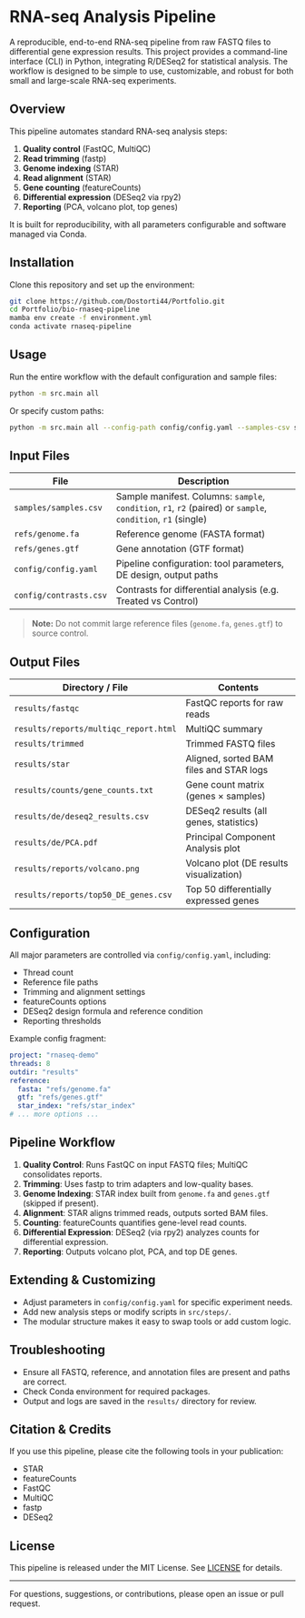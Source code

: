 # RNA-seq Analysis Pipeline

A reproducible, end-to-end RNA-seq pipeline from raw FASTQ files to differential gene expression results. This project provides a command-line interface (CLI) in Python, integrating R/DESeq2 for statistical analysis. The workflow is designed to be simple to use, customizable, and robust for both small and large-scale RNA-seq experiments.

## Overview

This pipeline automates standard RNA-seq analysis steps:

1. **Quality control** (FastQC, MultiQC)
2. **Read trimming** (fastp)
3. **Genome indexing** (STAR)
4. **Read alignment** (STAR)
5. **Gene counting** (featureCounts)
6. **Differential expression** (DESeq2 via rpy2)
7. **Reporting** (PCA, volcano plot, top genes)

It is built for reproducibility, with all parameters configurable and software managed via Conda.

## Installation

Clone this repository and set up the environment:

```bash
git clone https://github.com/Dostorti44/Portfolio.git
cd Portfolio/bio-rnaseq-pipeline
mamba env create -f environment.yml
conda activate rnaseq-pipeline
```

## Usage

Run the entire workflow with the default configuration and sample files:

```bash
python -m src.main all
```

Or specify custom paths:

```bash
python -m src.main all --config-path config/config.yaml --samples-csv samples/samples.csv
```

## Input Files

| File                           | Description                                                                                           |
|---------------------------------|-------------------------------------------------------------------------------------------------------|
| `samples/samples.csv`           | Sample manifest. Columns: `sample`, `condition`, `r1`, `r2` (paired) or `sample`, `condition`, `r1` (single) |
| `refs/genome.fa`                | Reference genome (FASTA format)                                                                       |
| `refs/genes.gtf`                | Gene annotation (GTF format)                                                                          |
| `config/config.yaml`            | Pipeline configuration: tool parameters, DE design, output paths                                      |
| `config/contrasts.csv`          | Contrasts for differential analysis (e.g. Treated vs Control)                                         |

> **Note:** Do not commit large reference files (`genome.fa`, `genes.gtf`) to source control.

## Output Files

| Directory / File                       | Contents                                                               |
|-----------------------------------------|------------------------------------------------------------------------|
| `results/fastqc`                       | FastQC reports for raw reads                                           |
| `results/reports/multiqc_report.html`   | MultiQC summary                                                        |
| `results/trimmed`                      | Trimmed FASTQ files                                                    |
| `results/star`                         | Aligned, sorted BAM files and STAR logs                                |
| `results/counts/gene_counts.txt`        | Gene count matrix (genes × samples)                                    |
| `results/de/deseq2_results.csv`         | DESeq2 results (all genes, statistics)                                 |
| `results/de/PCA.pdf`                    | Principal Component Analysis plot                                      |
| `results/reports/volcano.png`           | Volcano plot (DE results visualization)                                |
| `results/reports/top50_DE_genes.csv`    | Top 50 differentially expressed genes                                  |

## Configuration

All major parameters are controlled via `config/config.yaml`, including:

- Thread count
- Reference file paths
- Trimming and alignment settings
- featureCounts options
- DESeq2 design formula and reference condition
- Reporting thresholds

Example config fragment:

```yaml
project: "rnaseq-demo"
threads: 8
outdir: "results"
reference:
  fasta: "refs/genome.fa"
  gtf: "refs/genes.gtf"
  star_index: "refs/star_index"
# ... more options ...
```

## Pipeline Workflow

1. **Quality Control**: Runs FastQC on input FASTQ files; MultiQC consolidates reports.
2. **Trimming**: Uses fastp to trim adapters and low-quality bases.
3. **Genome Indexing**: STAR index built from `genome.fa` and `genes.gtf` (skipped if present).
4. **Alignment**: STAR aligns trimmed reads, outputs sorted BAM files.
5. **Counting**: featureCounts quantifies gene-level read counts.
6. **Differential Expression**: DESeq2 (via rpy2) analyzes counts for differential expression.
7. **Reporting**: Outputs volcano plot, PCA, and top DE genes.

## Extending & Customizing

- Adjust parameters in `config/config.yaml` for specific experiment needs.
- Add new analysis steps or modify scripts in `src/steps/`.
- The modular structure makes it easy to swap tools or add custom logic.

## Troubleshooting

- Ensure all FASTQ, reference, and annotation files are present and paths are correct.
- Check Conda environment for required packages.
- Output and logs are saved in the `results/` directory for review.

## Citation & Credits

If you use this pipeline, please cite the following tools in your publication:

- STAR
- featureCounts
- FastQC
- MultiQC
- fastp
- DESeq2

## License

This pipeline is released under the MIT License. See [LICENSE](LICENSE) for details.

---

For questions, suggestions, or contributions, please open an issue or pull request.
